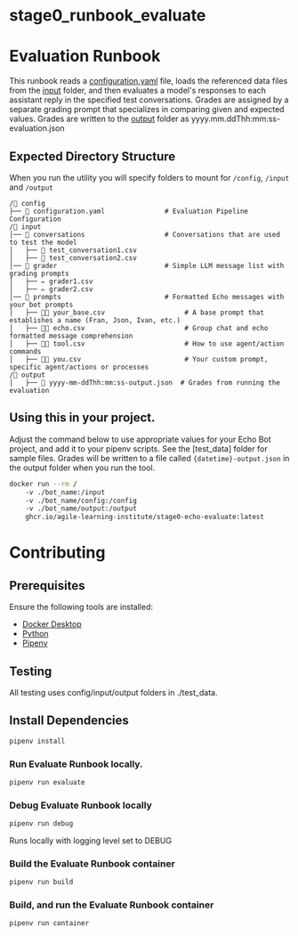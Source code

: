 # stage0_runbook_evaluate

# Evaluation Runbook
This runbook reads a [configuration.yaml](./test_data/configuration/configuration.yaml) file, loads the referenced data files from the [input](./test_data/input/) folder, and then evaluates a model's responses to each assistant reply in the specified test conversations. Grades are assigned by a separate grading prompt that specializes in comparing given and expected values. Grades are written to the [output](./test_data/output/) folder as yyyy.mm.ddThh:mm:ss-evaluation.json

## Expected Directory Structure
When you run the utility you will specify folders to mount for ``/config``, ``/input`` and ``/output``
```text
/📁 config
├── 📝 configuration.yaml               # Evaluation Pipeline Configuration
/📁 input
│── 📁 conversations                    # Conversations that are used to test the model
│   ├── 💬 test_conversation1.csv       
│   ├── 💬 test_conversation2.csv       
│── 📁 grader                           # Simple LLM message list with grading prompts
│   ├── ✏️ grader1.csv       
│   ├── ✏️ grader2.csv       
│── 📁 prompts                          # Formatted Echo messages with your bot prompts
│   ├── 🧑‍🏫 your_base.csv                    # A base prompt that establishes a name (Fran, Json, Ivan, etc.)
│   ├── 🧑‍🏫 echo.csv                         # Group chat and echo formatted message comprehension
│   ├── 🧑‍🏫 tool.csv                         # How to use agent/action commands
│   ├── 🧑‍🏫 you.csv                          # Your custom prompt, specific agent/actions or processes
/📁 output
│   ├── 📀 yyyy-mm-ddThh:mm:ss-output.json  # Grades from running the evaluation
```

## Using this in your project. 
Adjust the command below to use appropriate values for your Echo Bot project, and add it to your pipenv scripts. See the [test_data] folder for sample files. Grades will be written to a file called ``{datetime}-output.json`` in the output folder when you run the tool. 

```bash
docker run --rm /
    -v ./bot_name:/input
    -v ./bot_name/config:/config
    -v ./bot_name/output:/output
    ghcr.io/agile-learning-institute/stage0-echo-evaluate:latest
```

# Contributing

## Prerequisites

Ensure the following tools are installed:
- [Docker Desktop](https://www.docker.com/products/docker-desktop/)
- [Python](https://www.python.org/downloads/)
- [Pipenv](https://pipenv.pypa.io/en/latest/installation.html)

## Testing
All testing uses config/input/output folders in ./test_data.

## Install Dependencies
```bash
pipenv install
```

### Run Evaluate Runbook locally.
```bash
pipenv run evaluate
```

### Debug Evaluate Runbook locally
```bash
pipenv run debug
```
Runs locally with logging level set to DEBUG

### Build the Evaluate Runbook container
```bash
pipenv run build
```

### Build, and run the Evaluate Runbook container
```bash
pipenv run container
```

